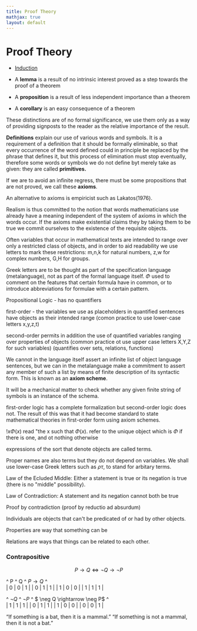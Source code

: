 ```yaml
---
title: Proof Theory
mathjax: true
layout: default
---
```




# Proof Theory


* [Induction](Induction.html)



* A **lemma** is a result of no intrinsic interest proved as a step towards the proof of a theorem
* A **proposition** is a result of less independent importance than a theorem
* A **corollary** is an easy consequence of a theorem

These distinctions are of no formal significance, we use them only as a way of providing signposts to the reader as the relative importance of the result.


**Definitions** explain our use of various words and symbols. It is a requirement of a definition that it should be formally eliminable, so that every occurrence of the word defined could in principle be replaced by the phrase that defines it, but this process of elimination must stop eventually, therefore some words or symbols we do not define byt merely take as given: they are called **primitives.**

 If we are to avoid an infinite regress, there must be some propositions that are not proved, we call these **axioms**.


An alternative to axioms is empiricist such as Lakatos(1976).




Realism is thus committed to the notion that words mathematicians use already have a meaning independent of the system of axioms in which the words occur. If the axioms make existential claims they by taking them to be true we commit ourselves to the existence of the requisite objects.






Often variables that occur in mathematical texts are intended to range over only a restricted class of objects, and in order to aid readability we use letters to mark these restrictions: m,n,k for natural numbers, z,w for complex numbers, G,H for groups.

Greek letters are to be thought as part of the specification language (metalanguage), not as part of the formal language itself. $\Phi$ used to comment on the features that certain formula have in common, or to introduce abbreviations for formulae with a certain pattern.

Propositional Logic - has no quantifiers

first-order - the variables we use as placeholders in quantified sentences have objects as their intended range (comon practice to use lower-case letters x,y,z,t)

second-order permits in addition the use of quantified variables ranging over properties of objects (common practice ot use upper case letters X,Y,Z for such variables) (quantifies over sets, relations, functions)




We cannot in the language itself assert an infinite list of object language sentences, but we can in the metalanguage make a commitment to assert any member of such a list by means of finite description of its syntactic form. This is known as an **axiom scheme**.

It will be a mechanical matter to check whether any given finite string of symbols is an instance of the schema.


first-order logic has a complete formalization but second-order logic does not. The result of this was that it had become standard to state mathematical theories in  first-order form using axiom schemes.



$!x\Phi(x)$  read "the x such that $\Phi(x)$. refer to the unique object which is $\Phi$ if there is one, and ot nothing otherwise


expressions of the sort that denote objects are called terms.


Proper names are also terms but they do not depend on variables. We shall use lower-case Greek letters such as $\rho \tau$, to stand for arbitary terms.

















Law of the Ecluded Middle: Either a statement is true or its negation is true (there is no "middle" possibility).

Law of Contradiction: A statement and its negation cannot both be true


Proof by contradiction (proof by reductio ad absurdum)



Individuals are objects that can't be predicated of or had by other objects.

Properties are way that something can be

Relations are ways that things can be related to each other.



### Contrapositive

$$P \rightarrow Q \iff \neg Q \rightarrow \neg P$$

^ P ^ Q ^ $P \rightarrow Q$ ^  
| 0 | 0   | 1 | 
| 0 | 1   | 1 |
| 1 | 0   | 0 |
| 1 | 1   | 1 |

^ $\neg Q$ ^ $\neg P$ ^ $ \neg Q \rightarrow \neg P$ ^  
| 1 | 1   | 1 | 
| 0 | 1   | 1 |
| 1 | 0   | 0 |
| 0 | 0   | 1 |


“If something is a bat, then it is a mammal.”
“If something is not a mammal, then it is not a bat.”